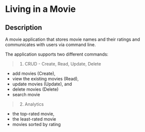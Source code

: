 ﻿# Living in a Movie

## Description
A movie application that stores movie names and their ratings and communicates 
with users via command line.

The application supports two different commands:

>1. CRUD - Create, Read, Update, Delete
* add movies (Create), 
* view the existing movies (Read), 
* update movies (Update), and 
* delete movies (Delete)
* search movie

>2. Analytics
  * the top-rated movie, 
  * the least-rated movie
  * movies sorted by rating


   
